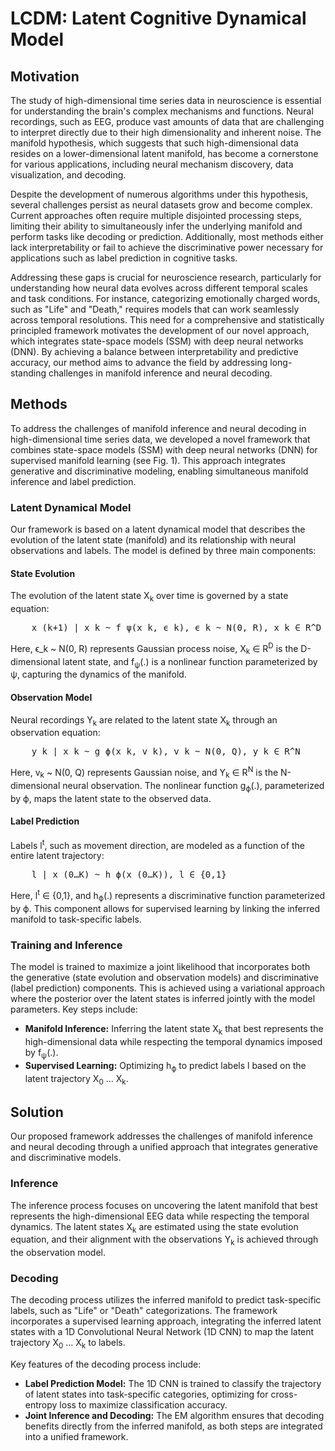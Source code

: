 <h1>LCDM: Latent Cognitive Dynamical Model</h1>

<h2>Motivation</h2>
<p>
    The study of high-dimensional time series data in neuroscience is essential for understanding the brain's complex mechanisms and functions. Neural recordings, such as EEG, produce vast amounts of data that are challenging to interpret directly due to their high dimensionality and inherent noise. 
    The manifold hypothesis, which suggests that such high-dimensional data resides on a lower-dimensional latent manifold, has become a cornerstone for various applications, including neural mechanism discovery, data visualization, and decoding.
</p>
<p>
    Despite the development of numerous algorithms under this hypothesis, several challenges persist as neural datasets grow and become complex. Current approaches often require multiple disjointed processing steps, limiting their ability to simultaneously infer the underlying manifold and perform tasks like decoding or prediction. Additionally, most methods either lack interpretability or fail to achieve the discriminative power necessary for applications such as label prediction in cognitive tasks.
</p>
<p>
    Addressing these gaps is crucial for neuroscience research, particularly for understanding how neural data evolves across different temporal scales and task conditions. For instance, categorizing emotionally charged words, such as "Life" and "Death," requires models that can work seamlessly across temporal resolutions. This need for a comprehensive and statistically principled framework motivates the development of our novel approach, which integrates state-space models (SSM) with deep neural networks (DNN). By achieving a balance between interpretability and predictive accuracy, our method aims to advance the field by addressing long-standing challenges in manifold inference and neural decoding.
</p>

<h2>Methods</h2>
<p>
    To address the challenges of manifold inference and neural decoding in high-dimensional time series data, we developed a novel framework that combines state-space models (SSM) with deep neural networks (DNN) for supervised manifold learning (see Fig. 1). This approach integrates generative and discriminative modeling, enabling simultaneous manifold inference and label prediction.
</p>

<h3>Latent Dynamical Model</h3>
<p>
    Our framework is based on a latent dynamical model that describes the evolution of the latent state (manifold) and its relationship with neural observations and labels. The model is defined by three main components:
</p>

<h4>State Evolution</h4>
<p>
    The evolution of the latent state X<sub>k</sub> over time is governed by a state equation:
</p>
<pre>
    x_(k+1) | x_k ~ f_ψ(x_k, ϵ_k), ϵ_k ~ N(0, R), x_k ∈ R^D
</pre>
<p>
    Here, ϵ_k ~ N(0, R) represents Gaussian process noise, X<sub>k</sub> ∈ R<sup>D</sup> is the D-dimensional latent state, and f<sub>ψ</sub>(.) is a nonlinear function parameterized by ψ, capturing the dynamics of the manifold.
</p>

<h4>Observation Model</h4>
<p>
    Neural recordings Y<sub>k</sub> are related to the latent state X<sub>k</sub> through an observation equation:
</p>
<pre>
    y_k | x_k ~ g_ϕ(x_k, v_k), v_k ~ N(0, Q), y_k ∈ R^N
</pre>
<p>
    Here, v<sub>k</sub> ~ N(0, Q) represents Gaussian noise, and Y<sub>k</sub> ∈ R<sup>N</sup> is the N-dimensional neural observation. The nonlinear function g<sub>ϕ</sub>(.), parameterized by ϕ, maps the latent state to the observed data.
</p>

<h4>Label Prediction</h4>
<p>
    Labels l<sup>t</sup>, such as movement direction, are modeled as a function of the entire latent trajectory:
</p>
<pre>
    l | x_(0…K) ~ h_ϕ(x_(0…K)), l ∈ {0,1}
</pre>
<p>
    Here, l<sup>t</sup> ∈ {0,1}, and h<sub>ϕ</sub>(.) represents a discriminative function parameterized by ϕ. This component allows for supervised learning by linking the inferred manifold to task-specific labels.
</p>

<h3>Training and Inference</h3>
<p>
    The model is trained to maximize a joint likelihood that incorporates both the generative (state evolution and observation models) and discriminative (label prediction) components. This is achieved using a variational approach where the posterior over the latent states is inferred jointly with the model parameters. Key steps include:
</p>
<ul>
    <li><strong>Manifold Inference:</strong> Inferring the latent state X<sub>k</sub> that best represents the high-dimensional data while respecting the temporal dynamics imposed by f<sub>ψ</sub>(.).</li>
    <li><strong>Supervised Learning:</strong> Optimizing h<sub>ϕ</sub> to predict labels l based on the latent trajectory X<sub>0</sub> … X<sub>k</sub>.</li>
</ul>

<h2>Solution</h2>
<p>
    Our proposed framework addresses the challenges of manifold inference and neural decoding through a unified approach that integrates generative and discriminative models.
</p>

<h3>Inference</h3>
<p>
    The inference process focuses on uncovering the latent manifold that best represents the high-dimensional EEG data while respecting the temporal dynamics. The latent states X<sub>k</sub> are estimated using the state evolution equation, and their alignment with the observations Y<sub>k</sub> is achieved through the observation model.
</p>

<h3>Decoding</h3>
<p>
    The decoding process utilizes the inferred manifold to predict task-specific labels, such as "Life" or "Death" categorizations. The framework incorporates a supervised learning approach, integrating the inferred latent states with a 1D Convolutional Neural Network (1D CNN) to map the latent trajectory X<sub>0</sub> … X<sub>k</sub> to labels.
</p>
<p>
    Key features of the decoding process include:
</p>
<ul>
    <li><strong>Label Prediction Model:</strong> The 1D CNN is trained to classify the trajectory of latent states into task-specific categories, optimizing for cross-entropy loss to maximize classification accuracy.</li>
    <li><strong>Joint Inference and Decoding:</strong> The EM algorithm ensures that decoding benefits directly from the inferred manifold, as both steps are integrated into a unified framework.</li>
</ul>
